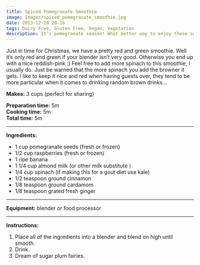 ```yaml
---
title: Spiced Pomegranate Smoothie
image: Images/spiced_pomegranate_smoothie.jpg
date: 2013-12-20 20-16
tags: Dairy Free, Gluten Free, Vegan, Vegetarian
description: It’s pomegranate season! What better way to enjoy those sweet little seeds than in a Christmas smoothie?
---
```

Just in time for Christmas, we have a pretty red and green smoothie. Well it’s only red and green if your blender isn’t very good. Otherwise you end up with a nice reddish-pink :) Feel free to add more spinach to this smoothie, I usually do. Just be warned that the more spinach you add the browner it gets. I like to keep it nice and red when having guests over, they tend to be more particular when it comes to drinking random brown drinks…

**Makes:** 3 cups (perfect for sharing)

**Preparation time:** 5m  
**Cooking time:** 5m  
**Total time:** 5m

---

**Ingredients:**

- 1 cup pomegranate seeds (fresh or frozen)
- 1/2  cup raspberries (fresh or frozen)
- 1 ripe banana
- 1 1/4 cup almond milk (or other milk substitute )
- 1/4 cup spinach (if making this for a gout diet use kale)
- 1/2 teaspoon ground cinnamon
- 1/8 teaspoon ground cardamom
- 1/8 teaspoon grated fresh ginger


---

**Equipment:** blender or food processor

---

**Instructions:**

1. Place all of the ingredients into a blender and blend on high until smooth.
1. Drink.
1. Dream of sugar plum fairies. 

